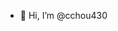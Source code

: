 - 👋 Hi, I’m @cchou430

<!---
cchou430/cchou430 is a ✨ special ✨ repository because its `README.md` (this file) appears on your GitHub profile.
You can click the Preview link to take a look at your changes.
--->
